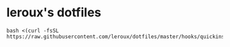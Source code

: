 leroux's dotfiles
=================

```
bash <(curl -fsSL https://raw.githubusercontent.com/leroux/dotfiles/master/hooks/quickinstall.sh)
```
